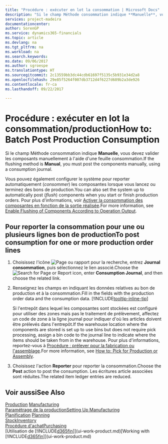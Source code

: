 ```yaml
---
title: "Procédure : exécuter en lot la consommation | Microsoft Docs"
description: "Si le champ Méthode consommation indique **Manuelle**, vous devez reporter les composantes manuellement à l'aide d'un journal consommation."
services: project-madeira
documentationcenter: 
author: SorenGP
ms.service: dynamics365-financials
ms.topic: article
ms.devlang: na
ms.tgt_pltfrm: na
ms.workload: na
ms.search.keywords: 
ms.date: 09/06/2017
ms.author: sgroespe
ms.translationtype: HT
ms.sourcegitcommit: 2c13559bb3dc44cdb61697f5135c5b931e34d2a8
ms.openlocfilehash: 29e85f5264f007db3712d4f6227d689b2a3de926
ms.contentlocale: fr-ca
ms.lasthandoff: 09/22/2017

---
```

# <a name="how-to-batch-post-production-consumption"></a><span data-ttu-id="5ae3b-103">Procédure : exécuter en lot la consommation/production</span><span class="sxs-lookup"><span data-stu-id="5ae3b-103">How to: Batch Post Production Consumption</span></span>
<span data-ttu-id="5ae3b-104">Si le champ Méthode consommation indique **Manuelle**, vous devez valider les composants manuellement à l'aide d'une feuille consommation.</span><span class="sxs-lookup"><span data-stu-id="5ae3b-104">If the flushing method is **Manual**, you must post the components manually, using a consumption journal.</span></span>

<span data-ttu-id="5ae3b-105">Vous pouvez également configurer le système pour reporter automatiquement (*consommer*) les composantes lorsque vous lancez ou terminez des bons de production.</span><span class="sxs-lookup"><span data-stu-id="5ae3b-105">You can also set the system up to automatically post (*flush*) components when you start or finish production orders.</span></span> <span data-ttu-id="5ae3b-106">Pour plus d'informations, voir [Activer la consommation des composantes en fonction de la sortie réalisée](production-how-to-flush-components-according-to-operation-output.md).</span><span class="sxs-lookup"><span data-stu-id="5ae3b-106">For more information, see [Enable Flushing of Components According to Operation Output](production-how-to-flush-components-according-to-operation-output.md).</span></span>

## <a name="to-post-consumption-for-one-or-more-production-order-lines"></a><span data-ttu-id="5ae3b-107">Pour reporter la consommation pour une ou plusieurs lignes bon de production</span><span class="sxs-lookup"><span data-stu-id="5ae3b-107">To post consumption for one or more production order lines</span></span>  
1.  <span data-ttu-id="5ae3b-108">Choisissez l'icône ![Page ou rapport pour la recherche](media/ui-search/search_small.png "icône Page ou rapport pour la recherche"), entrez **Journal consommation**, puis sélectionnez le lien associé.</span><span class="sxs-lookup"><span data-stu-id="5ae3b-108">Choose the ![Search for Page or Report](media/ui-search/search_small.png "Search for Page or Report icon") icon, enter **Consumption Journal**, and then choose the related link.</span></span>  
2.  <span data-ttu-id="5ae3b-109">Renseignez les champs en indiquant les données relatives au bon de production et à la consommation.</span><span class="sxs-lookup"><span data-stu-id="5ae3b-109">Fill in the fields with the production order data and the consumption data.</span></span> [!INCLUDE[tooltip-inline-tip](includes/tooltip-inline-tip_md.md)]  

    <span data-ttu-id="5ae3b-110">Si l'entrepôt dans lequel les composantes sont stockées est configuré pour utiliser des zones mais pas le traitement de prélèvement, affectez un code de zone à la ligne journal pour indiquer d'où les articles doivent être prélevés dans l'entrepôt.</span><span class="sxs-lookup"><span data-stu-id="5ae3b-110">If the warehouse location where the components are stored is set up to use bins but does not require pick processing, assign a bin code to the journal line to indicate where the items should be taken from in the warehouse.</span></span> <span data-ttu-id="5ae3b-111">Pour plus d'informations, reportez-vous à [Procédure : prélever pour la fabrication ou l'assemblage](warehouse-how-to-pick-for-production.md).</span><span class="sxs-lookup"><span data-stu-id="5ae3b-111">For more information, see [How to: Pick for Production or Assembly](warehouse-how-to-pick-for-production.md).</span></span>  
3.  <span data-ttu-id="5ae3b-112">Choisissez l'action **Reporter** pour reporter la consommation.</span><span class="sxs-lookup"><span data-stu-id="5ae3b-112">Choose the **Post** action to post the consumption.</span></span> <span data-ttu-id="5ae3b-113">Les écritures article associées sont réduites.</span><span class="sxs-lookup"><span data-stu-id="5ae3b-113">The related item ledger entries are reduced.</span></span>

## <a name="see-also"></a><span data-ttu-id="5ae3b-114">Voir aussi</span><span class="sxs-lookup"><span data-stu-id="5ae3b-114">See Also</span></span>  
<span data-ttu-id="5ae3b-115">[Production](production-manage-manufacturing.md)  </span><span class="sxs-lookup"><span data-stu-id="5ae3b-115">[Manufacturing](production-manage-manufacturing.md)  </span></span>  
[<span data-ttu-id="5ae3b-116">Paramétrage de la production</span><span class="sxs-lookup"><span data-stu-id="5ae3b-116">Setting Up Manufacturing</span></span>](production-configure-production-processes.md)  
<span data-ttu-id="5ae3b-117">[Planification](production-planning.md)    </span><span class="sxs-lookup"><span data-stu-id="5ae3b-117">[Planning](production-planning.md)    </span></span>  
[<span data-ttu-id="5ae3b-118">Stock</span><span class="sxs-lookup"><span data-stu-id="5ae3b-118">Inventory</span></span>](inventory-manage-inventory.md)  
[<span data-ttu-id="5ae3b-119">Procédure d'achat</span><span class="sxs-lookup"><span data-stu-id="5ae3b-119">Purchasing</span></span>](purchasing-manage-purchasing.md)  
<span data-ttu-id="5ae3b-120">[Utilisation de [!INCLUDE[d365fin](includes/d365fin_md.md)]](ui-work-product.md)</span><span class="sxs-lookup"><span data-stu-id="5ae3b-120">[Working with [!INCLUDE[d365fin](includes/d365fin_md.md)]](ui-work-product.md)</span></span>

